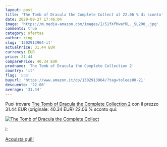 ```yaml
---
layout: post
title: 'The Tomb of Dracula the Complete Collect al 22.06 % di sconto'
date: 2020-09-27 17:46:04
image: 'https://m.media-amazon.com/images/I/51fXfhwaYRL._SL200_.jpg'
comments: true
category: ofertas
author: ring
slug: '1302913964-it'
actualPrice: 31.44 EUR
currency: EUR
price: 31.44
comparePrice: 40.34 EUR
prodname: 'The Tomb of Dracula the Complete Collection 2'
country: 'it'
flag: '🇮🇹'
buyurl: 'https://www.amazon.it/dp/1302913964/?tag=tolees00-21'
descuento: '22.06'
average: '31.44'
---
```


Puoi trovare [The Tomb of Dracula the Complete Collection 2](https://www.amazon.it/dp/1302913964/?tag=tolees00-21) con il prezzo 31.44 EUR (originale: 40.34 EUR) 22.06 % sconto qui:

[![The Tomb of Dracula the Complete Collect](https://m.media-amazon.com/images/I/51fXfhwaYRL._SL200_.jpg)](https://www.amazon.it/dp/1302913964/?tag=tolees00-21)

ℹ️:


[Acquista qui!!](https://www.amazon.it/dp/1302913964/?tag=tolees00-21)
